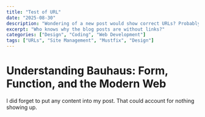 ```yaml
---
title: "Test of URL"
date: "2025-08-30"
description: "Wondering of a new post would show correct URLs? Probably note. "
excerpt: "Who knows why the blog posts are without links?"
categories: ["Design", "Coding", "Web Development"]
tags: ["URLs", "Site Management", "Mustfix", "Design"]
---
```


# Understanding Bauhaus: Form, Function, and the Modern Web

I did forget to put any content into my post. That could account for nothing showing up.  
